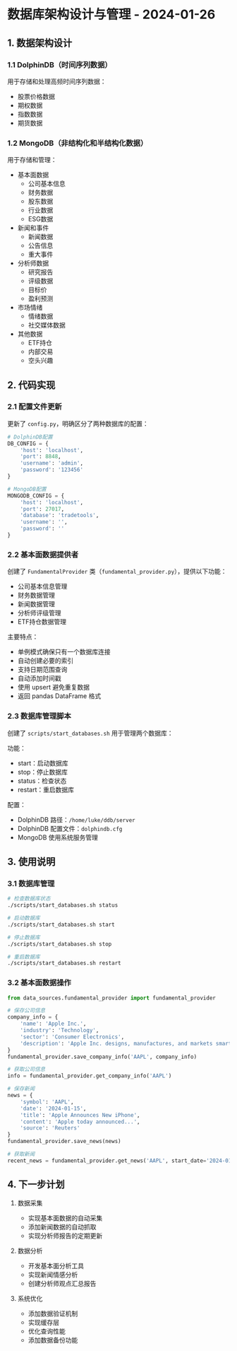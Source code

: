 # 数据库架构设计与管理 - 2024-01-26

## 1. 数据架构设计

### 1.1 DolphinDB（时间序列数据）
用于存储和处理高频时间序列数据：
- 股票价格数据
- 期权数据
- 指数数据
- 期货数据

### 1.2 MongoDB（非结构化和半结构化数据）
用于存储和管理：
- 基本面数据
  - 公司基本信息
  - 财务数据
  - 股东数据
  - 行业数据
  - ESG数据
- 新闻和事件
  - 新闻数据
  - 公告信息
  - 重大事件
- 分析师数据
  - 研究报告
  - 评级数据
  - 目标价
  - 盈利预测
- 市场情绪
  - 情绪数据
  - 社交媒体数据
- 其他数据
  - ETF持仓
  - 内部交易
  - 空头兴趣

## 2. 代码实现

### 2.1 配置文件更新
更新了 `config.py`，明确区分了两种数据库的配置：
```python
# DolphinDB配置
DB_CONFIG = {
    'host': 'localhost',
    'port': 8848,
    'username': 'admin',
    'password': '123456'
}

# MongoDB配置
MONGODB_CONFIG = {
    'host': 'localhost',
    'port': 27017,
    'database': 'tradetools',
    'username': '',
    'password': ''
}
```

### 2.2 基本面数据提供者
创建了 `FundamentalProvider` 类（`fundamental_provider.py`），提供以下功能：
- 公司基本信息管理
- 财务数据管理
- 新闻数据管理
- 分析师评级管理
- ETF持仓数据管理

主要特点：
- 单例模式确保只有一个数据库连接
- 自动创建必要的索引
- 支持日期范围查询
- 自动添加时间戳
- 使用 upsert 避免重复数据
- 返回 pandas DataFrame 格式

### 2.3 数据库管理脚本
创建了 `scripts/start_databases.sh` 用于管理两个数据库：

功能：
- start：启动数据库
- stop：停止数据库
- status：检查状态
- restart：重启数据库

配置：
- DolphinDB 路径：`/home/luke/ddb/server`
- DolphinDB 配置文件：`dolphindb.cfg`
- MongoDB 使用系统服务管理

## 3. 使用说明

### 3.1 数据库管理
```bash
# 检查数据库状态
./scripts/start_databases.sh status

# 启动数据库
./scripts/start_databases.sh start

# 停止数据库
./scripts/start_databases.sh stop

# 重启数据库
./scripts/start_databases.sh restart
```

### 3.2 基本面数据操作
```python
from data_sources.fundamental_provider import fundamental_provider

# 保存公司信息
company_info = {
    'name': 'Apple Inc.',
    'industry': 'Technology',
    'sector': 'Consumer Electronics',
    'description': 'Apple Inc. designs, manufactures, and markets smartphones...'
}
fundamental_provider.save_company_info('AAPL', company_info)

# 获取公司信息
info = fundamental_provider.get_company_info('AAPL')

# 保存新闻
news = {
    'symbol': 'AAPL',
    'date': '2024-01-15',
    'title': 'Apple Announces New iPhone',
    'content': 'Apple today announced...',
    'source': 'Reuters'
}
fundamental_provider.save_news(news)

# 获取新闻
recent_news = fundamental_provider.get_news('AAPL', start_date='2024-01-01')
```

## 4. 下一步计划

1. 数据采集
   - 实现基本面数据的自动采集
   - 添加新闻数据的自动抓取
   - 实现分析师报告的定期更新

2. 数据分析
   - 开发基本面分析工具
   - 实现新闻情感分析
   - 创建分析师观点汇总报告

3. 系统优化
   - 添加数据验证机制
   - 实现缓存层
   - 优化查询性能
   - 添加数据备份功能
